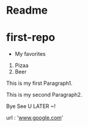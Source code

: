 # Readme
# first-repo

- My favorites
1. Pizaa
2. Beer

This is my first Paragraph1.

This is my second Paragraph2.

Bye See U LATER ~!

url : 'www.google.com'


